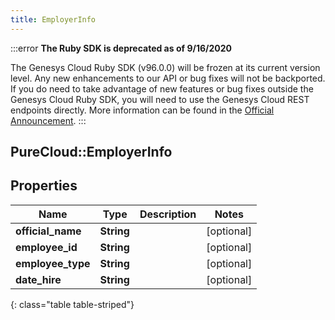 ```yaml
---
title: EmployerInfo
---
```


:::error
**The Ruby SDK is deprecated as of 9/16/2020**

The Genesys Cloud Ruby SDK (v96.0.0) will be frozen at its current version level. Any new enhancements to our API or bug fixes will not be backported. If you do need to take advantage of new features or bug fixes outside the Genesys Cloud Ruby SDK, you will need to use the Genesys Cloud REST endpoints directly. More information can be found in the [Official Announcement](https://developer.mypurecloud.com/forum/t/announcement-genesys-cloud-ruby-sdk-end-of-life/8850).
:::


## PureCloud::EmployerInfo

## Properties

|Name | Type | Description | Notes|
|------------ | ------------- | ------------- | -------------|
| **official_name** | **String** |  | [optional] |
| **employee_id** | **String** |  | [optional] |
| **employee_type** | **String** |  | [optional] |
| **date_hire** | **String** |  | [optional] |
{: class="table table-striped"}


